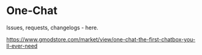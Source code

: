 # One-Chat
Issues, requests, changelogs - here.

https://www.gmodstore.com/market/view/one-chat-the-first-chatbox-you-ll-ever-need
